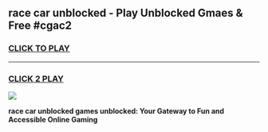 
## race car unblocked - Play Unblocked Gmaes & Free #cgac2
<h3>
<a href="https://news.freeplayer.one?title=race_car_unblocked&ref=24F">CLICK TO PLAY</a></h3>
<hr>

<h3>
<a href="https://news.freeplayer.one?title=race_car_unblocked&ref=24F">CLICK 2 PLAY</a>
  
</h3>

<a href="https://news.freeplayer.one?title=race_car_unblocked&ref=24F/"><img src="https://clearcache.store/games.png"></a>


**race car unblocked games unblocked: Your Gateway to Fun and Accessible Online Gaming**
